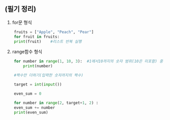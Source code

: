 ## (필기 정리)

1. for문 형식

```python
    fruits = ["Apple", "Peach", "Pear"]
    for fruit in fruits:
    print(fruit)    #리스트 반복 실행
```

2. range함수 형식

```python
    for number in range(1, 10, 3):  #1에서10까지의 숫자 범위(10은 미포함) 중 3씩 증가
        print(number)   
```
```python
    #짝수만 더하기(입력한 숫자까지의 짝수)

    target = int(input())

    even_sum = 0

    for number in range(2, target+1, 2) :
    even_sum += number
    print(even_sum)
```